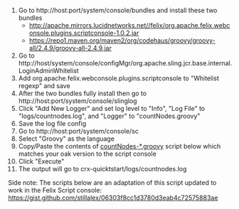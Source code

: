 1. Go to http://host:port/system/console/bundles and install these two bundles
    * http://apache.mirrors.lucidnetworks.net//felix/org.apache.felix.webconsole.plugins.scriptconsole-1.0.2.jar
    * https://repo1.maven.org/maven2/org/codehaus/groovy/groovy-all/2.4.9/groovy-all-2.4.9.jar
2. Go to  http://host/system/console/configMgr/org.apache.sling.jcr.base.internal.LoginAdminWhitelist
3. Add org.apache.felix.webconsole.plugins.scriptconsole to "Whitelist regexp" and save
4. After the two bundles fully install then go to http://host:port/system/console/slinglog
5. Click "Add New Logger" and set log level to "Info", "Log File" to "logs/countnodes.log", and "Logger" to "countNodes.groovy"
5. Save the log file config
6. Go to http://host:port/system/console/sc
7. Select "Groovy" as the language
8. Copy/Paste the contents of [countNodes-*.groovy](#file-countnodes-oak16andlater-groovy) script below which matches your oak version to the script console
9. Click "Execute"
10. The output will go to crx-quicktstart/logs/countnodes.log


Side note: The scripts below are an adaptation of this script updated to work in the Felix Script console: https://gist.github.com/stillalex/06303f8cc1d3780d3eab4c72575883ae
